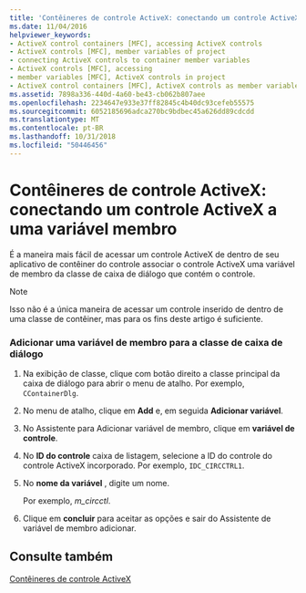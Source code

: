 ```yaml
---
title: 'Contêineres de controle ActiveX: conectando um controle ActiveX a uma variável membro'
ms.date: 11/04/2016
helpviewer_keywords:
- ActiveX control containers [MFC], accessing ActiveX controls
- ActiveX controls [MFC], member variables of project
- connecting ActiveX controls to container member variables
- ActiveX controls [MFC], accessing
- member variables [MFC], ActiveX controls in project
- ActiveX control containers [MFC], ActiveX controls as member variables
ms.assetid: 7898a336-440d-4a60-be43-cb062b807aee
ms.openlocfilehash: 2234647e933e37ff82845c4b40dc93cefeb55575
ms.sourcegitcommit: 6052185696adca270bc9bdbec45a626dd89cdcdd
ms.translationtype: MT
ms.contentlocale: pt-BR
ms.lasthandoff: 10/31/2018
ms.locfileid: "50446456"
---
```

# <a name="activex-control-containers-connecting-an-activex-control-to-a-member-variable"></a>Contêineres de controle ActiveX: conectando um controle ActiveX a uma variável membro

É a maneira mais fácil de acessar um controle ActiveX de dentro de seu aplicativo de contêiner do controle associar o controle ActiveX uma variável de membro da classe de caixa de diálogo que contém o controle.

> [!NOTE]
>  Isso não é a única maneira de acessar um controle inserido de dentro de uma classe de contêiner, mas para os fins deste artigo é suficiente.

### <a name="adding-a-member-variable-to-the-dialog-class"></a>Adicionar uma variável de membro para a classe de caixa de diálogo

1. Na exibição de classe, clique com botão direito a classe principal da caixa de diálogo para abrir o menu de atalho. Por exemplo, `CContainerDlg`.

1. No menu de atalho, clique em **Add** e, em seguida **Adicionar variável**.

1. No Assistente para Adicionar variável de membro, clique em **variável de controle**.

1. No **ID do controle** caixa de listagem, selecione a ID do controle do controle ActiveX incorporado. Por exemplo, `IDC_CIRCCTRL1`.

1. No **nome da variável** , digite um nome.

   Por exemplo, *m_circctl*.

1. Clique em **concluir** para aceitar as opções e sair do Assistente de variável de membro adicionar.

## <a name="see-also"></a>Consulte também

[Contêineres de controle ActiveX](../mfc/activex-control-containers.md)

